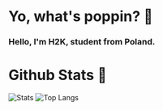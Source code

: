 # Yo, what's poppin? 🍷

### Hello, I'm H2K, student from Poland.

# Github Stats 🥤

![Stats](https://github-readme-stats.vercel.app/api?username=H2K-Code&theme=dracula&custom_title=My%20Stats&private=true)
![Top Langs](https://github-readme-stats.vercel.app/api/top-langs/?username=H2K-Code&theme=dracula&private=true&layout=compact)
